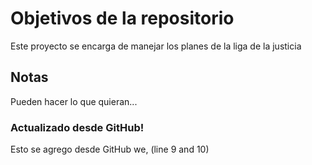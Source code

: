 # Objetivos de la repositorio

Este proyecto se encarga de manejar los planes de la liga de la justicia


## Notas
Pueden hacer lo que quieran...

### Actualizado desde GitHub!
Esto se agrego desde GitHub we, (line 9 and 10)
